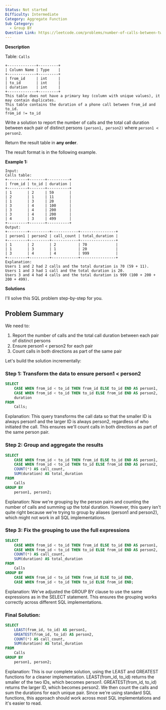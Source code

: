 ```yaml
---
Status: Not started
Difficulty: Intermediate
Category: Aggregate Function
Sub Category:
  - Group BY
Question Link: https://leetcode.com/problems/number-of-calls-between-two-persons
---
```

**Description**

Table: `Calls`

```Plain
+-------------+---------+
| Column Name | Type    |
+-------------+---------+
| from_id     | int     |
| to_id       | int     |
| duration    | int     |
+-------------+---------+
This table does not have a primary key (column with unique values), it may contain duplicates.
This table contains the duration of a phone call between from_id and to_id.
from_id != to_id
```

Write a solution to report the number of calls and the total call duration between each pair of distinct persons `(person1, person2)` where `person1 < person2`.

Return the result table in **any order**.

The result format is in the following example.

**Example 1:**

```Plain
Input:
Calls table:
+---------+-------+----------+
| from_id | to_id | duration |
+---------+-------+----------+
| 1       | 2     | 59       |
| 2       | 1     | 11       |
| 1       | 3     | 20       |
| 3       | 4     | 100      |
| 3       | 4     | 200      |
| 3       | 4     | 200      |
| 4       | 3     | 499      |
+---------+-------+----------+
Output:
+---------+---------+------------+----------------+
| person1 | person2 | call_count | total_duration |
+---------+---------+------------+----------------+
| 1       | 2       | 2          | 70             |
| 1       | 3       | 1          | 20             |
| 3       | 4       | 4          | 999            |
+---------+---------+------------+----------------+
Explanation:
Users 1 and 2 had 2 calls and the total duration is 70 (59 + 11).
Users 1 and 3 had 1 call and the total duration is 20.
Users 3 and 4 had 4 calls and the total duration is 999 (100 + 200 + 200 + 499).
```

**Solutions**

I'll solve this SQL problem step-by-step for you.

## Problem Summary

We need to:

1. Report the number of calls and the total call duration between each pair of distinct persons
2. Ensure person1 < person2 for each pair
3. Count calls in both directions as part of the same pair

Let's build the solution incrementally:

### Step 1: Transform the data to ensure person1 < person2

```SQL
SELECT
    CASE WHEN from_id < to_id THEN from_id ELSE to_id END AS person1,
    CASE WHEN from_id < to_id THEN to_id ELSE from_id END AS person2,
    duration
FROM
    Calls;
```

Explanation: This query transforms the call data so that the smaller ID is always person1 and the larger ID is always person2, regardless of who initiated the call. This ensures we'll count calls in both directions as part of the same person pair.

### Step 2: Group and aggregate the results

```SQL
SELECT
    CASE WHEN from_id < to_id THEN from_id ELSE to_id END AS person1,
    CASE WHEN from_id < to_id THEN to_id ELSE from_id END AS person2,
    COUNT(*) AS call_count,
    SUM(duration) AS total_duration
FROM
    Calls
GROUP BY
    person1, person2;
```

Explanation: Now we're grouping by the person pairs and counting the number of calls and summing up the total duration. However, this query isn't quite right because we're trying to group by aliases (person1 and person2), which might not work in all SQL implementations.

### Step 3: Fix the grouping to use the full expressions

```SQL
SELECT
    CASE WHEN from_id < to_id THEN from_id ELSE to_id END AS person1,
    CASE WHEN from_id < to_id THEN to_id ELSE from_id END AS person2,
    COUNT(*) AS call_count,
    SUM(duration) AS total_duration
FROM
    Calls
GROUP BY
    CASE WHEN from_id < to_id THEN from_id ELSE to_id END,
    CASE WHEN from_id < to_id THEN to_id ELSE from_id END;
```

Explanation: We've adjusted the GROUP BY clause to use the same expressions as in the SELECT statement. This ensures the grouping works correctly across different SQL implementations.

### Final Solution:

```SQL
SELECT
    LEAST(from_id, to_id) AS person1,
    GREATEST(from_id, to_id) AS person2,
    COUNT(*) AS call_count,
    SUM(duration) AS total_duration
FROM
    Calls
GROUP BY
    person1, person2;
```

Explanation: This is our complete solution, using the LEAST and GREATEST functions for a cleaner implementation. LEAST(from_id, to_id) returns the smaller of the two IDs, which becomes person1. GREATEST(from_id, to_id) returns the larger ID, which becomes person2. We then count the calls and sum the durations for each unique pair. Since we're using standard SQL functions, this approach should work across most SQL implementations and it's easier to read.